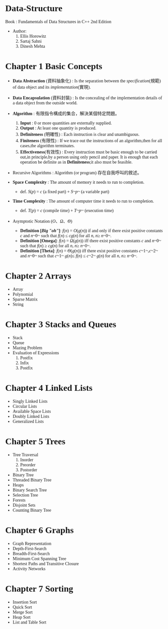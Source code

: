 <font face="times new roman">

# Data-Structure
Book : Fundamentals of Data Structures in C++ 2nd Edition
* Author:
  1. Ellis Horowitz
  2. Sartaj Sahni
  3. Dinesh Mehta

# Chapter 1 Basic Concepts

* **Data Abstraction** (<font face="標楷體">資料抽象化</font>) : Is the separation between the *specification*(<font face="標楷體">規範</font>) of data object and its *implementation*(<font face="標楷體">實現</font>).
* **Data Encapsulation** (<font face="標楷體">資料封裝</font>) : Is the concealing of the implementation details of a data object from the outside world.

* **Algorithm** : <font face="標楷體">有限指令構成的集合，解決某個特定問題。</font>
  1. **Input** : 0 or more quantities are externally supplied.
  2. **Output** : At least one quantity is produced.
  3. **Definiteness** (<font face="標楷體">明確性</font>) : Each instruction is clear and unambiguous.
  4. **Finiteness** (<font face="標楷體">有限性</font>) : If we trace out the instructions of an algorithm,then for all cases,the algorithm terminates.
  5. **Effectiveness**(<font face="標楷體">有效性</font>) : Every instruction must be basic enough to be carried out,in principle,by a person using only pencil and paper. It is enough that each operation be definite as in **Definiteness**;it also must be feasible.

* Recursive Algorithms : Algorithm (or program) <font face="標楷體">存在自我呼叫的敘述。</font>

* **Space Complexity** : The amount of memory it needs to run to completion.
  * def. *S*(*p*) = *c* (a fixed part) + *S~p~* (a variable part)
* **Time Complexity** : The amount of computer time it needs to run to completion.
  * def. *T*(*p*) = *c* (compile time) + *T~p~* (execution time)

* Asymptotic Notation (*O*、$\Omega$、$\Theta$)
  * **Definition [*Big "oh"*]**: *f*(*n*) = *O*(*g*(*n*)) if and only if there exist positive constants *c* and *n*~0~ such that *f*(*n*) $\leq$ *cg*(*n*) for all *n*, *n*$\geq$ *n*~0~.
  * **Definition [Omega]**: *f*(*n*) = $\Omega$(*g*(*n*)) iff there exist positive constants *c* and *n*~0~ such that *f*(*n*) $\geq$ *cg*(*n*) for all *n*, *n*$\geq$ *n*~0~.
  * **Definition [Theta]**: *f*(*n*) = $\Theta$(*g*(*n*)) iff there exist positive constants *c*~1~,*c*~2~ and *n*~0~ such that *c*~1~ *g*(*n*)$\leq$ *f*(*n*) $\leq$ *c*~2~ *g*(*n*) for all *n*, *n*$\geq$ *n*~0~.

# Chapter 2 Arrays

* Array
* Polynomial
* Sparse Matrix
* String

# Chapter 3 Stacks and Queues

* Stack
* Queue
* Mazing Problem
* Evaluation of Expressions
  1. Postfix
  2. Infix
  3. Postfix

# Chapter 4 Linked Lists

* Singly Linked Lists
* Circular Lists
* Available Space Lists
* Doubly Linked Lists
* Generalized Lists

# Chapter 5 Trees

* Tree Traversal
  1. Inorder
  2. Preorder
  3. Postorder
* Binary Tree
* Threaded Binary Tree
* Heaps
* Binary Search Tree
* Selection Tree
* Forests
* Disjoint Sets
* Counting Binary Tree

# Chapter 6 Graphs

* Graph Representation
* Depth-First-Search
* Breadth-First-Search
* Minimum Cost Spanning Tree
* Shortest Paths and Transitive Closure
* Activity Networks

# Chapter 7 Sorting

* Insertion Sort
* Quick Sort
* Merge Sort
* Heap Sort
* List and Table  Sort

</font>
